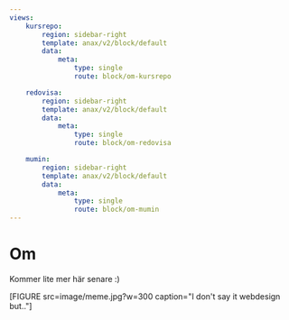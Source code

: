 ```yaml
---
views:
    kursrepo:
        region: sidebar-right
        template: anax/v2/block/default
        data:
            meta:
                type: single
                route: block/om-kursrepo

    redovisa:
        region: sidebar-right
        template: anax/v2/block/default
        data:
            meta:
                type: single
                route: block/om-redovisa

    mumin:
        region: sidebar-right
        template: anax/v2/block/default
        data:
            meta:
                type: single
                route: block/om-mumin
---
```

Om
=========================


Kommer lite mer här senare :)

[FIGURE src=image/meme.jpg?w=300 caption="I don't say it webdesign but.."]
